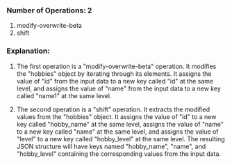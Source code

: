 ### Number of Operations: 2

1. modify-overwrite-beta
2. shift

### Explanation:

1. The first operation is a "modify-overwrite-beta" operation. It modifies the "hobbies" object by iterating through its elements. It assigns the value of "id" from the input data to a new key called "id" at the same level, and assigns the value of "name" from the input data to a new key called "name1" at the same level.

2. The second operation is a "shift" operation. It extracts the modified values from the "hobbies" object. It assigns the value of "id" to a new key called "hobby_name" at the same level, assigns the value of "name" to a new key called "name" at the same level, and assigns the value of "level" to a new key called "hobby_level" at the same level. The resulting JSON structure will have keys named "hobby_name", "name", and "hobby_level" containing the corresponding values from the input data.